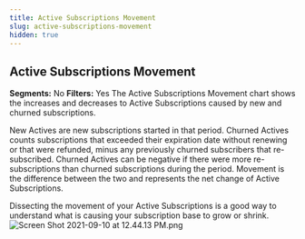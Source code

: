 ```yaml
---
title: Active Subscriptions Movement
slug: active-subscriptions-movement
hidden: true
---
```

## Active Subscriptions Movement
**Segments:** No
**Filters:** Yes
The Active Subscriptions Movement chart shows the increases and decreases to Active Subscriptions caused by new and churned subscriptions.

New Actives are new subscriptions started in that period. Churned Actives counts subscriptions that exceeded their expiration date without renewing or that were refunded, minus any previously churned subscribers that re-subscribed. Churned Actives can be negative if there were more re-subscriptions than churned subscriptions during the period. Movement is the difference between the two and represents the net change of Active Subscriptions.

Dissecting the movement of your Active Subscriptions is a good way to understand what is causing your subscription base to grow or shrink. 
![](https://files.readme.io/dbce72e-Screen_Shot_2021-09-10_at_12.44.13_PM.png "Screen Shot 2021-09-10 at 12.44.13 PM.png")